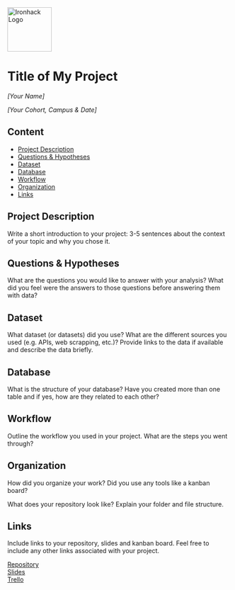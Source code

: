 <img src="https://bit.ly/2VnXWr2" alt="Ironhack Logo" width="100"/>

# Title of My Project
*[Your Name]*

*[Your Cohort, Campus & Date]*

## Content
- [Project Description](#project-description)
- [Questions & Hypotheses](#questions-hypotheses)
- [Dataset](#dataset)
- [Database](#database)
- [Workflow](#workflow)
- [Organization](#organization)
- [Links](#links)

## Project Description
Write a short introduction to your project: 3-5 sentences about the context of your topic and why you chose it.

## Questions & Hypotheses
What are the questions you would like to answer with your analysis? What did you feel were the answers to those questions before answering them with data?

## Dataset
What dataset (or datasets) did you use? What are the different sources you used (e.g. APIs, web scrapping, etc.)? Provide links to the data if available and describe the data briefly.

## Database
What is the structure of your database? Have you created more than one table and if yes, how are they related to each other?

## Workflow
Outline the workflow you used in your project. What are the steps you went through?

## Organization
How did you organize your work? Did you use any tools like a kanban board?

What does your repository look like? Explain your folder and file structure.

## Links
Include links to your repository, slides and kanban board. Feel free to include any other links associated with your project.

[Repository](https://github.com/)  
[Slides](https://slides.com/)  
[Trello](https://trello.com/en)  

